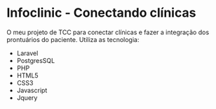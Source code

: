 # Infoclinic - Conectando clínicas

O meu projeto de TCC para conectar clínicas e fazer a integração dos prontuários do paciente. Utiliza as tecnologia:

- Laravel
- PostgresSQL
- PHP
- HTML5
- CSS3
- Javascript
- Jquery
